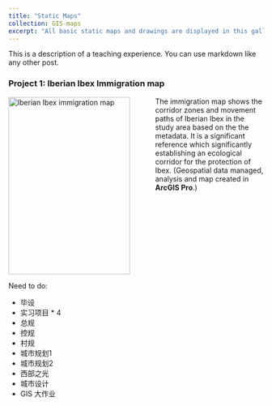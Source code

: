 ```yaml
---
title: "Static Maps"
collection: GIS-maps
excerpt: "All basic static maps and drawings are displayed in this gallery."
---
```

This is a description of a teaching experience. You can use markdown like any other post.

### **Project 1: Iberian Ibex Immigration map**

<img src="{{site.url}}/images/GIS-maps/Immigration_map.png" alt="Iberian Ibex immigration map" align="left" width=240 height=350 style="margin-right: 50px;">

The immigration map shows the corridor zones and movement paths of Iberian Ibex in the study area based on the the metadata.
It is a significant reference which significantly establishing an ecological corridor for the protection of Ibex.
(Geospatial data managed, analysis and map created in **ArcGIS Pro**.)

<br clear="left"/>

Need to do:

* 毕设
* 实习项目 * 4
* 总规
* 控规
* 村规
* 城市规划1
* 城市规划2
* 西部之光
* 城市设计
* GIS 大作业
